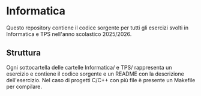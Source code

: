 # Informatica

Questo repository contiene il codice sorgente per tutti gli esercizi
svolti in Informatica e TPS nell'anno scolastico 2025/2026.

## Struttura

Ogni sottocartella delle cartelle Informatica/ e TPS/ rappresenta un esercizio
e contiene il codice sorgente e un README con la descrizione dell'esercizio.
Nel caso di progetti C/C++ con più file è presente un Makefile per compilare.
